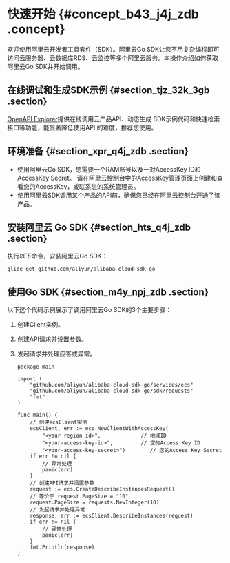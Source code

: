 # 快速开始 {#concept_b43_j4j_zdb .concept}

欢迎使用阿里云开发者工具套件（SDK）。阿里云Go SDK让您不用复杂编程即可访问云服务器、云数据库RDS、云监控等多个阿里云服务。本操作介绍如何获取阿里云Go SDK并开始调用。

## 在线调试和生成SDK示例 {#section_tjz_32k_3gb .section}

[OpenAPI Explorer](https://api.aliyun.com)提供在线调用云产品API、动态生成 SDK示例代码和快速检索接口等功能，能显著降低使用API 的难度，推荐您使用。

## 环境准备 {#section_xpr_q4j_zdb .section}

-   使用阿里云Go SDK，您需要一个RAM账号以及一对AccessKey ID和AccessKey Secret。 请在阿里云控制台中的[AccessKey管理页面](https://usercenter.console.aliyun.com/?spm=5176.doc52740.2.3.QKZk8w#/manage/ak)上创建和查看您的AccessKey，或联系您的系统管理员。
-   使用阿里云SDK调用某个产品的API前，确保您已经在阿里云控制台开通了该产品。

## 安装阿里云 Go SDK {#section_hts_q4j_zdb .section}

执行以下命令，安装阿里云Go SDK：

```
glide get github.com/aliyun/alibaba-cloud-sdk-go
```

## 使用Go SDK {#section_m4y_npj_zdb .section}

以下这个代码示例展示了调用阿里云Go SDK的3个主要步骤：

1.  创建Client实例。
2.  创建API请求并设置参数。
3.  发起请求并处理应答或异常。

    ```
    package main
    
    import (
        "github.com/aliyun/alibaba-cloud-sdk-go/services/ecs"
        "github.com/aliyun/alibaba-cloud-sdk-go/sdk/requests"
        "fmt"
    )
    
    func main() { 
        // 创建ecsClient实例
        ecsClient, err := ecs.NewClientWithAccessKey(
            "<your-region-id>",             // 地域ID
            "<your-access-key-id>",         // 您的Access Key ID
            "<your-access-key-secret>")        // 您的Access Key Secret
        if err != nil {
            // 异常处理
            panic(err)
        }
        // 创建API请求并设置参数
        request := ecs.CreateDescribeInstancesRequest()
        // 等价于 request.PageSize = "10"
        request.PageSize = requests.NewInteger(10)
        // 发起请求并处理异常
        response, err := ecsClient.DescribeInstances(request)
        if err != nil {
            // 异常处理
            panic(err)
        }
        fmt.Println(response)
    }
    ```


